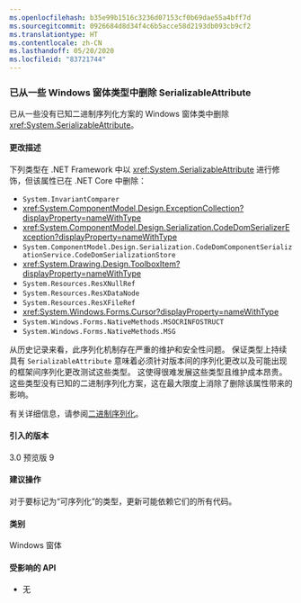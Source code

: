 ```yaml
---
ms.openlocfilehash: b35e99b1516c3236d07153cf0b69dae55a4bff7d
ms.sourcegitcommit: 0926684d8d34f4c6b5acce58d2193db093cb9cf2
ms.translationtype: HT
ms.contentlocale: zh-CN
ms.lasthandoff: 05/20/2020
ms.locfileid: "83721744"
---
```

### <a name="serializableattribute-removed-from-some-windows-forms-types"></a>已从一些 Windows 窗体类型中删除 SerializableAttribute

已从一些没有已知二进制序列化方案的 Windows 窗体类中删除 <xref:System.SerializableAttribute>。

#### <a name="change-description"></a>更改描述

下列类型在 .NET Framework 中以 <xref:System.SerializableAttribute> 进行修饰，但该属性已在 .NET Core 中删除：

- `System.InvariantComparer`
- <xref:System.ComponentModel.Design.ExceptionCollection?displayProperty=nameWithType>
- <xref:System.ComponentModel.Design.Serialization.CodeDomSerializerException?displayProperty=nameWithType>
- `System.ComponentModel.Design.Serialization.CodeDomComponentSerializationService.CodeDomSerializationStore`
- <xref:System.Drawing.Design.ToolboxItem?displayProperty=nameWithType>
- `System.Resources.ResXNullRef`
- `System.Resources.ResXDataNode`
- `System.Resources.ResXFileRef`
- <xref:System.Windows.Forms.Cursor?displayProperty=nameWithType>
- `System.Windows.Forms.NativeMethods.MSOCRINFOSTRUCT`
- `System.Windows.Forms.NativeMethods.MSG`

从历史记录来看，此序列化机制存在严重的维护和安全性问题。 保证类型上持续具有 `SerializableAttribute` 意味着必须针对版本间的序列化更改以及可能出现的框架间序列化更改测试这些类型。 这使得很难发展这些类型且维护成本昂贵。 这些类型没有已知的二进制序列化方案，这在最大限度上消除了删除该属性带来的影响。

有关详细信息，请参阅[二进制序列化](~/docs/standard/serialization/binary-serialization.md)。

#### <a name="version-introduced"></a>引入的版本

3.0 预览版 9

#### <a name="recommended-action"></a>建议操作

对于要标记为“可序列化”的类型，更新可能依赖它们的所有代码。

#### <a name="category"></a>类别

Windows 窗体

#### <a name="affected-apis"></a>受影响的 API

- 无

<!--

#### Affected APIs

- Not detectable via API analysis

-->
